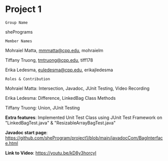 # Project 1
 
    Group Name
shePrograms

    Member Names
Mohraiel Matta, mmmatta@cpp.edu, mohraielm

Tiffany Truong, tmtruong@cpp.edu, tiff178

Erika Ledesma, euledesma@cpp.edu, erikajledesma

    Roles & Contribution

Mohraiel Matta: Intersection, Javadoc, JUnit Testing, Video Recording

Erika Ledesma: Difference, LinkedBag Class Methods

Tiffany Truong: Union, JUnit Testing


**Extra features**: Implemented Unit Test Class using JUnit Test Framework on "LinkedBagTest.java" & "ResizableArrayBagTest.java" 

**Javadoc start page**: 
https://github.com/sheProgram/project1/blob/main/javadocCom/BagInterface.html

**Link to Video**: 
https://youtu.be/kD8y3horcyI

